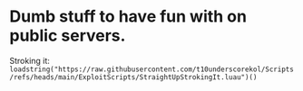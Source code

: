 # Dumb stuff to have fun with on public servers.
Stroking it: ```loadstring("https://raw.githubusercontent.com/t10underscorekol/Scripts/refs/heads/main/ExploitScripts/StraightUpStrokingIt.luau")()```
